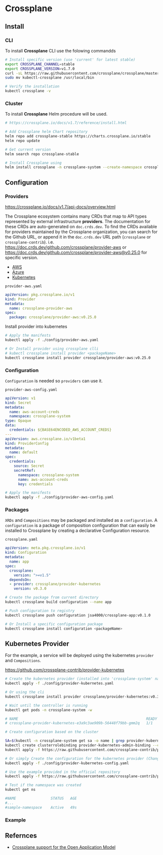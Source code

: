 # Crossplane

## Install

### CLI

To install **Crossplane** CLI use the folowing commandds

```bash
# Install specific version (use 'current' for latest stable)
export CROSSPLANE_CHANNEL=stable
export CROSSPLANE_VERSION=v1.7.0
curl -sL https://raw.githubusercontent.com/crossplane/crossplane/master/install.sh | CHANNEL=$CROSSPLANE_CHANNEL VERSION=$CROSSPLANE_VERSION sh
sudo mv kubectl-crossplane /usr/local/bin

# Verify the installation
kubectl crossplane -v
```

### Cluster

To install **Crossplane** Helm procedure will be used.

```bash
# https://crossplane.io/docs/v1.7/reference/install.html

# Add Crossplane helm Chart repository
helm repo add crossplane-stable https://charts.crossplane.io/stable
helm repo update

# Get current version
helm search repo crossplane-stable 

# Install Crossplane using
helm install crossplane -n crossplane-system --create-namespace crossplane-stable/crossplane --version 1.7.0 --wait
```

## Configuration

### Providers

https://crossplane.io/docs/v1.7/api-docs/overview.html

The Crossplane ecosystem contains many CRDs that map to API types represented by external infrastructure **providers**. The documentation for these CRDs are auto-generated on `doc.crds.dev`. To find the CRDs available for providers maintained by the Crossplane organization, you can search for the Github URL, or append it in the `doc.crds.dev` URL path (`crossplane` or `crossplane-contrib`). i.e. https://doc.crds.dev/github.com/crossplane/provider-aws or https://doc.crds.dev/github.com/crossplane/provider-aws@v0.25.0 for specific version.

* [AWS](https://doc.crds.dev/github.com/crossplane/provider-aws)
* [Azure](https://doc.crds.dev/github.com/crossplane/provider-azure)
* [Kubernetes](https://doc.crds.dev/github.com/crossplane-contrib/provider-kubernetes)

`provider-aws.yaml`

```yaml
apiVersion: pkg.crossplane.io/v1
kind: Provider
metadata:
  name: crossplane-provider-aws
spec:
  package: crossplane/provider-aws:v0.25.0
```

Install provider into kubernetes

```bash
# Apply the manifests
kubectl apply -f ./config/provider-aws.yaml

# Or Install provider using crossplane clli
# kubectl crossplane install provider <packageName>
kubectl crossplane install provider crossplane/provider-aws:v0.25.0
```

### Configuration

`Configuration` is needed so `providers` can use it.

`provider-aws-config.yaml`

```yaml
apiVersion: v1
kind: Secret
metadata:
  name: aws-account-creds
  namespace: crossplane-system
type: Opaque
data:
  credentials: ${BASE64ENCODED_AWS_ACCOUNT_CREDS}
---
apiVersion: aws.crossplane.io/v1beta1
kind: ProviderConfig
metadata:
  name: default
spec:
  credentials:
    source: Secret
    secretRef:
      namespace: crossplane-system
      name: aws-account-creds
      key: credentials
```

```bash
# Apply the manifests
kubectl apply -f ./config/provider-aws-config.yaml

```

### Packages

`XRDs` and `Compositions` may be packaged and installed as a `configuration`. A `configuration` is a package of composition configuration that can easily be installed to Crossplane by creating a declarative Configuration resource.

`crossplane.yaml`

```yaml
apiVersion: meta.pkg.crossplane.io/v1
kind: Configuration
metadata:
  name: app
spec:
  crossplane:
    version: ">=v1.5"
  dependsOn:
  - provider: crossplane/provider-kubernetes
    version: v0.3.0

```

```bash
# Create the package from current directory
kubectl crossplane build configuration --name app

# Push configuration to registry
kubectl crossplane push configuration jsa4000/crossplane-app:v0.1.0

# Or Install a specific configuration package
kubectl crossplane install configuration <packageName>
```

## Kubernetes Provider

For the example, a service will be deployed using the kubernetes `provider` and `Compositions`.

https://github.com/crossplane-contrib/provider-kubernetes

```bash
# Create the kubernetes provider (installed into 'crossplane-system' namespace)
kubectl apply -f ./config/provider-kubernetes.yaml

# Or using the cli
kubectl crossplane install provider crossplane/provider-kubernetes:v0.3.0

# Wait until the controller is running
kubectl get pods -n crossplane-system -w

# NAME                                                           READY   STATUS    RESTARTS   AGE
# crossplane-provider-kubernetes-e3a9c3ae909b-56448f79bb-gmm2q   1/1     Running   0          47s

# Create configuration based on the cluster

SA=$(kubectl -n crossplane-system get sa -o name | grep provider-kubernetes | sed -e 's|serviceaccount\/|crossplane-system:|g')
kubectl create clusterrolebinding provider-kubernetes-admin-binding --clusterrole cluster-admin --serviceaccount="${SA}"
kubectl apply -f https://raw.githubusercontent.com/crossplane-contrib/provider-kubernetes/main/examples/provider/config-in-cluster.yaml

# Or simply Create the configuration for the kubernetes provider (Change account name 'crossplane-provider-kubernetes-****')
kubectl apply -f ./config/provider-kubernetes-config.yaml

# Use the example provided in the official repository
kubectl apply -f https://raw.githubusercontent.com/crossplane-contrib/provider-kubernetes/main/examples/object/object.yaml

# Test if the namespace was created
kubectl get ns  

#NAME                STATUS   AGE
#...
#sample-namespace    Active   49s
```

### Example

## Refernces

* [Crossplane support for the Open Application Model](https://blog.crossplane.io/welcome-microsoft-and-alibaba-to-the-crossplane-community/)